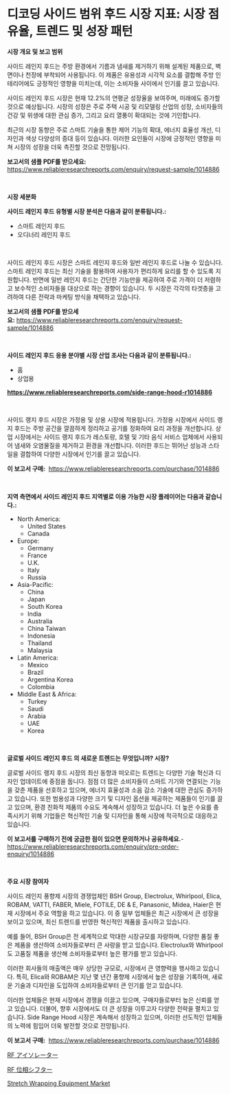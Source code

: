 <p><h1>디코딩 사이드 범위 후드 시장 지표: 시장 점유율, 트렌드 및 성장 패턴</h1></p><p><strong>시장 개요 및 보고 범위</strong></p>
<p><p>사이드 레인지 후드는 주방 환경에서 기름과 냄새를 제거하기 위해 설계된 제품으로, 벽면이나 천장에 부착되어 사용됩니다. 이 제품은 유용성과 시각적 요소를 결합해 주방 인테리어에도 긍정적인 영향을 미치는데, 이는 소비자들 사이에서 인기를 끌고 있습니다.</p><p>사이드 레인지 후드 시장은 현재 12.2%의 연평균 성장율을 보여주며, 미래에도 증가할 것으로 예상됩니다. 시장의 성장은 주로 주택 시공 및 리모델링 산업의 성장, 소비자들의 건강 및 위생에 대한 관심 증가, 그리고 요리 열풍이 확대되는 것에 기인합니다.</p><p>최근의 시장 동향은 주로 스마트 기술을 통한 제어 기능의 확대, 에너지 효율성 개선, 디자인과 색상 다양성의 증대 등이 있습니다. 이러한 요인들이 시장에 긍정적인 영향을 미쳐 시장의 성장을 더욱 촉진할 것으로 전망됩니다.</p></p>
<p><strong>보고서의 샘플 PDF를 받으세요:</strong> <a href="https://www.reliableresearchreports.com/enquiry/request-sample/1014886">https://www.reliableresearchreports.com/enquiry/request-sample/1014886</a></p>
<p>&nbsp;</p>
<p><strong>시장 세분화</strong></p>
<p><strong>사이드 레인지 후드 유형별 시장 분석은 다음과 같이 분류됩니다.:</strong></p>
<p><ul><li>스마트 레인지 후드</li><li>오디너리 레인지 후드</li></ul></p>
<p>&nbsp;</p>
<p><p>사이드 레인지 후드 시장은 스마트 레인지 후드와 일반 레인지 후드로 나눌 수 있습니다. 스마트 레인지 후드는 최신 기술을 활용하여 사용자가 편리하게 요리를 할 수 있도록 지원합니다. 반면에 일반 레인지 후드는 간단한 기능만을 제공하여 주로 가격이 더 저렴하고 보수적인 소비자들을 대상으로 하는 경향이 있습니다. 두 시장은 각각의 타겟층을 고려하여 다른 전략과 마케팅 방식을 채택하고 있습니다.</p></p>
<p><strong>보고서의 샘플 PDF를 받으세요:</strong>&nbsp;<a href="https://www.reliableresearchreports.com/enquiry/request-sample/1014886">https://www.reliableresearchreports.com/enquiry/request-sample/1014886</a></p>
<p>&nbsp;</p>
<p><strong> 사이드 레인지 후드 응용 분야별 시장 산업 조사는 다음과 같이 분류됩니다.:</strong></p>
<p><ul><li>홈</li><li>상업용</li></ul></p>
<p><strong><a href="https://www.reliableresearchreports.com/side-range-hood-r1014886">https://www.reliableresearchreports.com/side-range-hood-r1014886</a></strong></p>
<p>&nbsp;</p>
<p><p>사이드 랭지 후드 시장은 가정용 및 상용 시장에 적용됩니다. 가정용 시장에서 사이드 랭지 후드는 주방 공간을 깔끔하게 정리하고 공기를 정화하여 요리 과정을 개선합니다. 상업 시장에서는 사이드 랭지 후드가 레스토랑, 호텔 및 기타 음식 서비스 업체에서 사용되어 냄새와 오염물질을 제거하고 환경을 개선합니다. 이러한 후드는 뛰어난 성능과 스타일을 결합하여 다양한 시장에서 인기를 끌고 있습니다.</p></p>
<p><strong>이 보고서 구매:</strong>&nbsp; <a href="https://www.reliableresearchreports.com/purchase/1014886">https://www.reliableresearchreports.com/purchase/1014886</a></p>
<p>&nbsp;</p>
<p><strong>지역 측면에서 사이드 레인지 후드 지역별로 이용 가능한 시장 플레이어는 다음과 같습니다.:</strong></p>
<p><ul>
    <li>
        North America:
        <ul>
            <li>United States</li>
            <li>Canada</li>
        </ul>
    </li>
    <li>
        Europe:
        <ul>
            <li>Germany</li>
            <li>France</li>
            <li>U.K.</li>
            <li>Italy</li>
            <li>Russia</li>
        </ul>
    </li>
    <li>
        Asia-Pacific:
        <ul>
            <li>China</li>
            <li>Japan</li>
            <li>South Korea</li>
            <li>India</li>
            <li>Australia</li>
            <li>China Taiwan</li>
            <li>Indonesia</li>
            <li>Thailand</li>
            <li>Malaysia</li>
        </ul>
    </li>
    <li>
        Latin America:
        <ul>
            <li>Mexico</li>
            <li>Brazil</li>
            <li>Argentina Korea</li>
            <li>Colombia</li>
        </ul>
    </li>
    <li>
        Middle East & Africa:
        <ul>
            <li>Turkey</li>
            <li>Saudi</li>
            <li>Arabia</li>
            <li>UAE</li>
            <li>Korea</li>
        </ul>
    </li>
    </ul></p>
<p>&nbsp;</p>
<p><strong>글로벌 사이드 레인지 후드 의 새로운 트렌드는 무엇입니까? 시장?</strong></p>
<p><p>글로벌 사이드 랭지 후드 시장의 최신 동향과 떠오르는 트렌드는 다양한 기술 혁신과 디자인 업데이트에 중점을 둡니다. 점점 더 많은 소비자들이 스마트 기기와 연결되는 기능을 갖춘 제품을 선호하고 있으며, 에너지 효율성과 소음 감소 기술에 대한 관심도 증가하고 있습니다. 또한 범용성과 다양한 크기 및 디자인 옵션을 제공하는 제품들이 인기를 끌고 있으며, 환경 친화적 제품의 수요도 계속해서 성장하고 있습니다. 더 높은 수요를 충족시키기 위해 기업들은 혁신적인 기술 및 디자인을 통해 시장에 적극적으로 대응하고 있습니다.</p></p>
<p><strong>이 보고서를 구매하기 전에 궁금한 점이 있으면 문의하거나 공유하세요.</strong>- <a href="https://www.reliableresearchreports.com/enquiry/pre-order-enquiry/1014886">https://www.reliableresearchreports.com/enquiry/pre-order-enquiry/1014886</a></p>
<p>&nbsp;</p>
<p><strong>주요 시장 참여자</strong></p>
<p><p>사이드 레인지 풍향제 시장의 경쟁업체인 BSH Group, Electrolux, Whirlpool, Elica, ROBAM, VATTI, FABER, Miele, FOTILE, DE & E, Panasonic, Midea, Haier은 현재 시장에서 주요 역할을 하고 있습니다. 이 중 일부 업체들은 최근 시장에서 큰 성장을 보이고 있으며, 최신 트렌드를 반영한 혁신적인 제품을 출시하고 있습니다.</p><p>예를 들어, BSH Group은 전 세계적으로 막대한 시장규모를 자랑하며, 다양한 품질 좋은 제품을 생산하여 소비자들로부터 큰 사랑을 받고 있습니다. Electrolux와 Whirlpool도 고품질 제품을 생산해 소비자들로부터 높은 평가를 받고 있습니다.</p><p>이러한 회사들의 매출액은 매우 상당한 규모로, 시장에서 큰 영향력을 행사하고 있습니다. 특히, Elica와 ROBAM은 지난 몇 년간 풍향제 시장에서 높은 성장을 기록하며, 새로운 기술과 디자인을 도입하여 소비자들로부터 큰 인기를 얻고 있습니다.</p><p>이러한 업체들은 현재 시장에서 경쟁을 이끌고 있으며, 구매자들로부터 높은 신뢰를 얻고 있습니다. 더불어, 향후 시장에서도 더 큰 성장을 이루고자 다양한 전략을 펼치고 있습니다. Side Range Hood 시장은 계속해서 성장하고 있으며, 이러한 선도적인 업체들의 노력에 힘입어 더욱 발전할 것으로 전망됩니다.</p></p>
<p><strong>이 보고서 구매:</strong>&nbsp;&nbsp;<a href="https://www.reliableresearchreports.com/purchase/1014886">https://www.reliableresearchreports.com/purchase/1014886</a></p>
<p><p><a href="https://github.com/vtbvgl20191192/Market-Research-Report-List-1/blob/main/416798121467.md">RF アイソレーター</a></p><p><a href="https://github.com/laurenreichert/Market-Research-Report-List-1/blob/main/250805121468.md">RF 位相シフター</a></p><p><a href="https://github.com/mbisetmhermsr/Market-Research-Report-List-2/blob/main/stretch-wrapping-equipment-market.md">Stretch Wrapping Equipment Market</a></p></p>